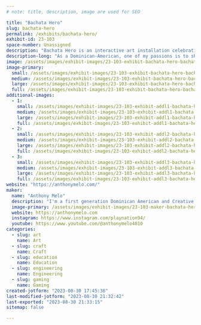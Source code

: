 ```yaml
---
# note: title, description, image are used for SEO

title: "Bachata Hero"
slug: bachata-hero
permalink: /exhibits/bachata-hero/
exhibit-id: 23-103
space-number: Unassigned
description: "Bachata Hero is an interactive art installation celebrating the Latin music genre of Bachata."
description-long: "As a Dominican-American, one of my passions is to share my culture though interactive art. This exhibit harnesses the popular gameplay of Guitar Hero to introduce the Bachata music genre to a new audience. Surrounded by the façade of a traditional Caribbean country side home complete with thatched roofing and shiplap walls. Guest's are welcomed step in, grab the custom wooded acoustic guitar, pick a Bachata song, and play along to their hearts content. "
image: /assets/images/exhibit-images/23-103-exhibit-bachata-hero-bachata-hero-logo-with-am-large.png
image-primary: 
  small: /assets/images/exhibit-images/23-103-exhibit-bachata-hero-bachata-hero-logo-with-am-small.png
  medium: /assets/images/exhibit-images/23-103-exhibit-bachata-hero-bachata-hero-logo-with-am-medium.png
  large: /assets/images/exhibit-images/23-103-exhibit-bachata-hero-bachata-hero-logo-with-am-large.png
  full: /assets/images/exhibit-images/23-103-exhibit-bachata-hero-bachata-hero-logo-with-am-full.png
additional-images: 
  - 1:
    small: /assets/images/exhibit-images/23-103-exhibit-addl1-bachata-hero-pxl-20221105-143720689-small.jpg
    medium: /assets/images/exhibit-images/23-103-exhibit-addl1-bachata-hero-pxl-20221105-143720689-medium.jpg
    large: /assets/images/exhibit-images/23-103-exhibit-addl1-bachata-hero-pxl-20221105-143720689-large.jpg
    full: /assets/images/exhibit-images/23-103-exhibit-addl1-bachata-hero-pxl-20221105-143720689-full.jpg
  - 2:
    small: /assets/images/exhibit-images/23-103-exhibit-addl2-bachata-hero-pxl-20221105-151330922-small.jpg
    medium: /assets/images/exhibit-images/23-103-exhibit-addl2-bachata-hero-pxl-20221105-151330922-medium.jpg
    large: /assets/images/exhibit-images/23-103-exhibit-addl2-bachata-hero-pxl-20221105-151330922-large.jpg
    full: /assets/images/exhibit-images/23-103-exhibit-addl2-bachata-hero-pxl-20221105-151330922-full.jpg
  - 3:
    small: /assets/images/exhibit-images/23-103-exhibit-addl3-bachata-hero-pxl-20221106-152215352-small.jpg
    medium: /assets/images/exhibit-images/23-103-exhibit-addl3-bachata-hero-pxl-20221106-152215352-medium.jpg
    large: /assets/images/exhibit-images/23-103-exhibit-addl3-bachata-hero-pxl-20221106-152215352-large.jpg
    full: /assets/images/exhibit-images/23-103-exhibit-addl3-bachata-hero-pxl-20221106-152215352-full.jpg
website: "https://anthonymelo.com/"
maker: 
  name: "Anthony Melo"
  description: "I'm a first generation Dominican American and Creative Technologist with a passion for tangible interactive experiences. The past 7 years I've worked at Universal Creative, developing attractions like Super Nintendo World, The Secret Life of Pets, and Villain-Con: Minions Blast. "
  image-primary: /assets/images/exhibit-images/23-103-maker-bachata-hero-am-favicon-color-8-medium.png
  website: https://anthonymelo.com
  instagram: https://www.instagram.com/playnation94/
  youtube: https://www.youtube.com/@anthonymelo4810
categories: 
  - slug: art
    name: Art
  - slug: craft
    name: Craft
  - slug: education
    name: Education
  - slug: engineering
    name: Engineering
  - slug: gaming
    name: Gaming
created-jotform: "2023-08-30 17:45:36"
last-modified-jotform: "2023-08-30 21:32:42"
last-exported: "2023-08-30 21:33:15"
sitemap: false

---
```

